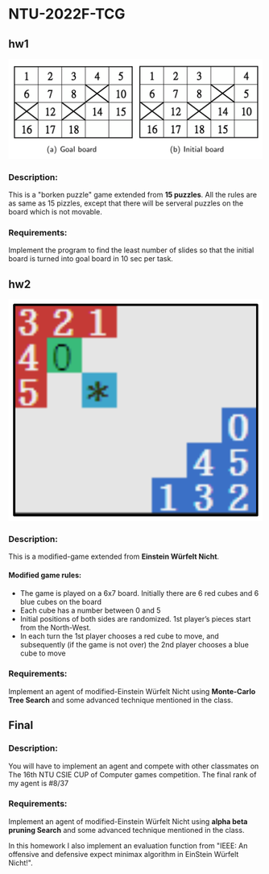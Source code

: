 # NTU-2022F-TCG

## hw1
![ ](https://github.com/goolu0623/NTU_2022F_TCG/blob/main/hw1%20Illustration%20image.png)
### Description:
This is a "borken puzzle" game extended from **15 puzzles**. All the rules are as same as 15 pizzles, except that there will be serveral puzzles on the board which is not movable.
### Requirements:
Implement the program to find the least number of slides so that the initial board is turned into goal board in 10 sec per task.


## hw2
![ ](https://github.com/goolu0623/NTU_2022F_TCG/blob/main/hw2%20Illustration%20image.png)
### Description:
This is a modified-game extended from **Einstein Würfelt Nicht**. 

#### Modified game rules:
- The game is played on a 6x7 board. Initially there are 6 red cubes 
and 6 blue cubes on the board
- Each cube has a number between 0 and 5
- Initial positions of both sides are randomized. 1st player’s pieces 
start from the North-West.
- In each turn the 1st player chooses a red cube to move, and 
subsequently (if the game is not over) the 2nd player chooses a 
blue cube to move

### Requirements:
Implement an agent of modified-Einstein Würfelt Nicht using **Monte-Carlo Tree Search** and some advanced technique mentioned in the class.

## Final


### Description:
You will have to implement an agent and compete with other classmates on The 16th NTU CSIE CUP of Computer games competition. The final rank of my agent is #8/37
### Requirements:
Implement an agent of modified-Einstein Würfelt Nicht using **alpha beta pruning Search** and some advanced technique mentioned in the class.

In this homework I also implement an evaluation function from "IEEE: An offensive and defensive expect minimax algorithm in EinStein Würfelt Nicht!". 